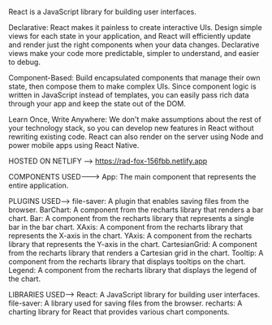 React is a JavaScript library for building user interfaces.

Declarative: React makes it painless to create interactive UIs. Design simple views for each state in your application, and React will efficiently update and render just the right components when your data changes. Declarative views make your code more predictable, simpler to understand, and easier to debug.

Component-Based: Build encapsulated components that manage their own state, then compose them to make complex UIs. Since component logic is written in JavaScript instead of templates, you can easily pass rich data through your app and keep the state out of the DOM.

Learn Once, Write Anywhere: We don't make assumptions about the rest of your technology stack, so you can develop new features in React without rewriting existing code. React can also render on the server using Node and power mobile apps using React Native.

HOSTED ON NETLIFY -->
https://rad-fox-156fbb.netlify.app

COMPONENTS USED--->
App: The main component that represents the entire application.

PLUGINS USED-->
file-saver: A plugin that enables saving files from the browser.
BarChart: A component from the recharts library that renders a bar chart.
Bar: A component from the recharts library that represents a single bar in the bar chart.
XAxis: A component from the recharts library that represents the X-axis in the chart.
YAxis: A component from the recharts library that represents the Y-axis in the chart.
CartesianGrid: A component from the recharts library that renders a Cartesian grid in the chart.
Tooltip: A component from the recharts library that displays tooltips on the chart.
Legend: A component from the recharts library that displays the legend of the chart.


LIBRARIES USED-->
React: A JavaScript library for building user interfaces.
file-saver: A library used for saving files from the browser.
recharts: A charting library for React that provides various chart components.
